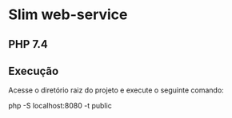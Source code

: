 # Slim web-service
## PHP 7.4
## Execução

Acesse o diretório raiz do projeto e execute o seguinte comando:  

php -S localhost:8080 -t public  
